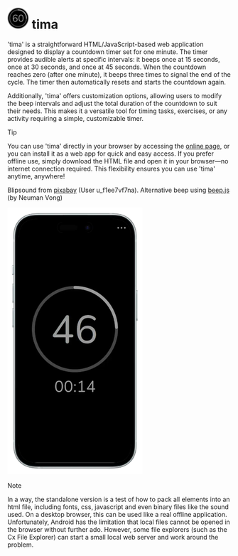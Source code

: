 # <img src="assets/icon.svg" width="48" height="48"> tima
'tima' is a straightforward HTML/JavaScript-based web application designed to display a countdown timer set for one minute. The timer provides audible alerts at specific intervals: it beeps once at 15 seconds, once at 30 seconds, and once at 45 seconds. When the countdown reaches zero (after one minute), it beeps three times to signal the end of the cycle. The timer then automatically resets and starts the countdown again.

Additionally, 'tima' offers customization options, allowing users to modify the beep intervals and adjust the total duration of the countdown to suit their needs. This makes it a versatile tool for timing tasks, exercises, or any activity requiring a simple, customizable timer.

> [!TIP]
> You can use 'tima' directly in your browser by accessing the [online page](https://zenziwerken.github.io/tima/), or you can install it as a web app for quick and easy access. If you prefer offline use, simply download the HTML file and open it in your browser—no internet connection required. This flexibility ensures you can use 'tima' anytime, anywhere!

Blipsound from [pixabay](https://pixabay.com/de/sound-effects/blip-131856/) (User u_f1ee7vf7na).
Alternative beep using [beep.js](https://github.com/luciferous/beepjs/blob/master/beep.js) (by Neuman Vong)


<img src="assets/screenshot.webp" height="600">

> [!NOTE]
> In a way, the standalone version is a test of how to pack all elements into an html file, including fonts, css, javascript and even binary files like the sound used. On a desktop browser, this can be used like a real offline application. Unfortunately, Android has the limitation that local files cannot be opened in the browser without further ado. However, some file explorers (such as the Cx File Explorer) can start a small local web server and work around the problem.
